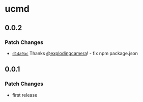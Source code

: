# ucmd

## 0.0.2

### Patch Changes

- [`d14a9ac`](https://github.com/explodingcamera/esm/commit/d14a9accdcd602695ca97ad3189247a5c19545b5) Thanks [@explodingcamera](https://github.com/explodingcamera)! - fix npm package.json

## 0.0.1

### Patch Changes

- first release
